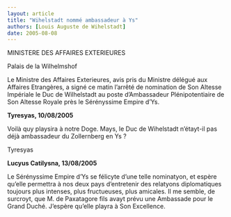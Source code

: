 ```yaml
---
layout: article
title: "Wihelstadt nommé ambassadeur à Ys"
authors: [Louis Auguste de Wihelstadt]
date: 2005-08-08
---
```


MINISTERE DES AFFAIRES EXTERIEURES

Palais de la Wilhelmshof

Le Ministre des Affaires Exterieures, avis pris du Ministre délégué aux Affaires Etrangères, a signé ce matin l’arrêté de nomination de Son Altesse Impériale le Duc de Wilhelstadt au poste d’Ambassadeur Plénipotentiaire de Son Altesse Royale près le Sérényssime Empire d’Ys.

**Tyresyas, 10/08/2005** 

Voilà quy playsira à notre Doge. Mays, le Duc de Wihelstadt n’étayt-il pas déjà ambassadeur du Zollernberg en Ys ?

Tyresyas

**Lucyus Catilysna, 13/08/2005** 

Le Sérényssime Empire d’Ys se félicyte d’une telle nominatyon, et espère qu’elle permettra à nos deux pays d’entretenir des relatyons diplomatiques toujours plus intenses, plus fructueuses, plus amicales. Il me semble, de surcroyt, que M. de Paxatagore fils avayt prévu une Ambassade pour le Grand Duché. J’espère qu’elle playra à Son Excellence.